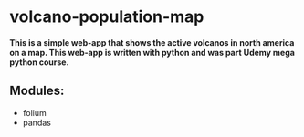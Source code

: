 # volcano-population-map

#### This is a simple web-app that shows the active volcanos in north america on a map. This web-app is written with python and was part Udemy mega python course. 

## Modules:
- folium 
- pandas
